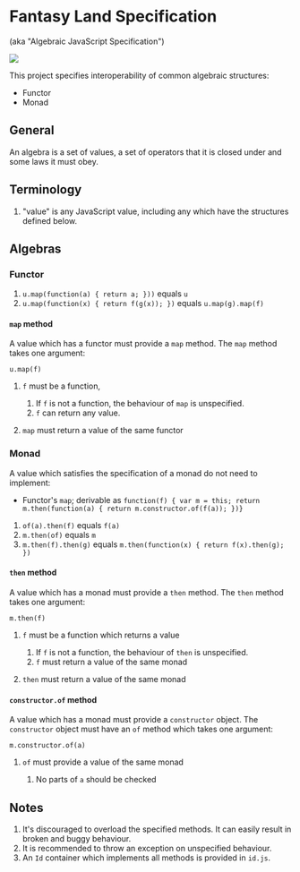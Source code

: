 # Fantasy Land Specification

(aka "Algebraic JavaScript Specification")

![](logo.png)

This project specifies interoperability of common algebraic
structures:

* Functor
* Monad

## General

An algebra is a set of values, a set of operators that it is closed
under and some laws it must obey.

## Terminology

1. "value" is any JavaScript value, including any which have the
   structures defined below.

## Algebras

### Functor

1. `u.map(function(a) { return a; }))` equals `u`
2. `u.map(function(x) { return f(g(x)); })` equals `u.map(g).map(f)`

#### `map` method

A value which has a functor must provide a `map` method. The `map`
method takes one argument:

    u.map(f)

1. `f` must be a function,

    1. If `f` is not a function, the behaviour of `map` is
       unspecified.
    2. `f` can return any value.

2. `map` must return a value of the same functor

### Monad

A value which satisfies the specification of a monad do not need to implement:

* Functor's `map`; derivable as `function(f) { var m = this; return
  m.then(function(a) { return m.constructor.of(f(a)); })}`

1. `of(a).then(f)` equals `f(a)`
2. `m.then(of)` equals `m`
3. `m.then(f).then(g)` equals `m.then(function(x) { return f(x).then(g); })`

#### `then` method

A value which has a monad must provide a `then` method. The `then`
method takes one argument:

    m.then(f)

1. `f` must be a function which returns a value

    1. If `f` is not a function, the behaviour of `then` is
       unspecified.
    2. `f` must return a value of the same monad

2. `then` must return a value of the same monad

#### `constructor.of` method

A value which has a monad must provide a `constructor` object. The
`constructor` object must have an `of` method which takes one
argument:

    m.constructor.of(a)

1. `of` must provide a value of the same monad

    1. No parts of `a` should be checked

## Notes

1. It's discouraged to overload the specified methods. It can easily
   result in broken and buggy behaviour.
2. It is recommended to throw an exception on unspecified behaviour.
3. An `Id` container which implements all methods is provided in
   `id.js`.
